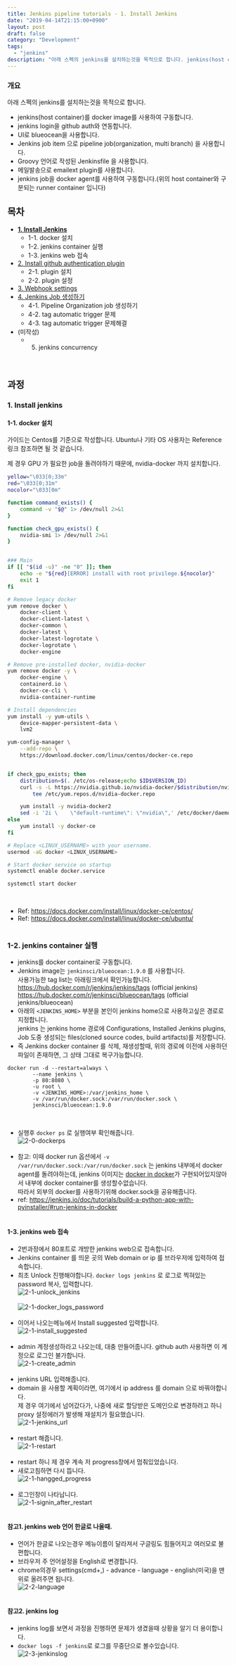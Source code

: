 ```yaml
---
title: Jenkins pipeline tutorials - 1. Install Jenkins
date: "2019-04-14T21:15:00+0900"
layout: post
draft: false
category: "Development"
tags:
  - "jenkins"
description: "아래 스펙의 jenkins를 설치하는것을 목적으로 합니다. jenkins(host container)를 docker image를 사용하여 구동합니다. jenkins login을 github auth와 연동합니다."
---
```



### 개요
아래 스펙의 jenkins를 설치하는것을 목적으로 합니다.
- jenkins(host container)를 docker image를 사용하여 구동합니다.
- jenkins login을 github auth와 연동합니다.
- UI로 blueocean을 사용합니다.
- Jenkins job item 으로 pipeline job(organization, multi branch) 을 사용합니다.
- Groovy 언어로 작성된 Jenkinsfile 을 사용합니다.
- 메일발송으로 emailext plugin를 사용합니다.
- jenkins job을 docker agent를 사용하여 구동합니다.(위의 host container와 구분되는 runner container 입니다)

## 목차
- [**1. Install Jenkins**](/posts/2019-04-14---Jenkins-pipeline-tutorials---1--Install-Jenkins/)
  - 1-1. docker 설치
  - 1-2. jenkins container 실행
  - 1-3. jenkins web 접속
- [2. Install github authentication plugin](/posts/2019-04-25---Jenkins-pipeline-tutorials---2--Install-github-authentication-plugin/)
  - 2-1. plugin 설치
  - 2-2. plugin 설정
- [3. Webhook settings](/posts/2019-05-01---Jenkins-pipeline-tutorials---3--Webhook-settings/)
- [4. Jenkins Job 생성하기](/posts/2019-05-06---Jenkins-pipeline-tutorials---4--Jenkins-Job-생성하기/)
  - 4-1. Pipeline Organization job 생성하기
  - 4-2. tag automatic trigger 문제
  - 4-3. tag automatic trigger 문제해결
- (미작성)
  - 5. jenkins concurrency
<br/>

## 과정
### 1. Install jenkins
#### 1-1. docker 설치
가이드는 Centos를 기준으로 작성합니다. Ubuntu나 기타 OS 사용자는 Reference 링크 참조하면 될 것 같습니다.

제 경우 GPU 가 필요한 job을 돌려야하기 때문에, nvidia-docker 까지 설치합니다.

```bash
yellow="\033[0;33m"
red="\033[0;31m"
nocolor="\033[0m"

function command_exists() {
    command -v "$@" 1> /dev/null 2>&1
}

function check_gpu_exists() {
    nvidia-smi 1> /dev/null 2>&1
}


### Main
if [[ "$(id -u)" -ne "0" ]]; then
    echo -e "${red}[ERROR] install with root privilege.${nocolor}"
    exit 1
fi

# Remove legacy docker
yum remove docker \
    docker-client \
    docker-client-latest \
    docker-common \
    docker-latest \
    docker-latest-logrotate \
    docker-logrotate \
    docker-engine

# Remove pre-installed docker, nvidia-docker
yum remove docker -y \
    docker-engine \
    containerd.io \
    docker-ce-cli \
    nvidia-container-runtime

# Install dependencies
yum install -y yum-utils \
    device-mapper-persistent-data \
    lvm2

yum-config-manager \
    --add-repo \
    https://download.docker.com/linux/centos/docker-ce.repo


if check_gpu_exists; then
    distribution=$(. /etc/os-release;echo $ID$VERSION_ID)
    curl -s -L https://nvidia.github.io/nvidia-docker/$distribution/nvidia-docker.repo | \
        tee /etc/yum.repos.d/nvidia-docker.repo

    yum install -y nvidia-docker2
    sed -i '2i \    \"default-runtime\": \"nvidia\",' /etc/docker/daemon.json
else
    yum install -y docker-ce
fi

# Replace <LINUX_USERNAME> with your username.
usermod -aG docker <LINUX_USERNAME>

# Start docker service on startup
systemctl enable docker.service

systemctl start docker
```
<br/>

- Ref: https://docs.docker.com/install/linux/docker-ce/centos/
- Ref: https://docs.docker.com/install/linux/docker-ce/ubuntu/
<br/><br/>


### 1-2. jenkins container 실행
- jenkins를 docker container로 구동합니다.
- Jenkins image는 `jenkinsci/blueocean:1.9.0` 를 사용합니다.<br/>
사용가능한 tag list는 아래링크에서 확인가능합니다.<br/>
https://hub.docker.com/r/jenkins/jenkins/tags (official jenkins)<br/>
https://hub.docker.com/r/jenkinsci/blueocean/tags (official jenkins/blueocean)
- 아래의 `<JENKINS_HOME>` 부분을 본인이 jenkins home으로 사용하고싶은 경로로 지정합니다.<br/>
jenkins 는 jenkins home 경로에 Configurations, Installed Jenkins plugins, <br/>
Job 도중 생성되는 files(cloned source codes, build artifacts)를 저장합니다.
- 즉 Jenkins docker container 를 삭제, 재생성할때, 위의 경로에 이전에 사용하던 파일이 존재하면, 그 상태 그대로 복구가능합니다.
```
docker run -d --restart=always \
        --name jenkins \
        -p 80:8080 \
        -u root \
        -v <JENKINS_HOME>:/var/jenkins_home \
        -v /var/run/docker.sock:/var/run/docker.sock \
        jenkinsci/blueocean:1.9.0
```
<br/>

- 실행후 `docker ps` 로 실행여부 확인해줍니다.<br/>
![2-0-dockerps](https://user-images.githubusercontent.com/19223089/57585936-a0006480-7529-11e9-8528-026412b5ea05.png)
<br/><br/>
- 참고: 이때 docker run 옵션에서 `-v /var/run/docker.sock:/var/run/docker.sock` 는 jenkins 내부에서 docker agent를 돌려야하는데, jenkins 이미지는 [docker in docker](https://github.com/jpetazzo/dind)가 구현되어있지않아서 내부에 docker container를 생성할수없습니다.<br/>
따라서 외부의 docker를 사용하기위해 docker.sock을 공유해줍니다.
- ref: https://jenkins.io/doc/tutorials/build-a-python-app-with-pyinstaller/#run-jenkins-in-docker <br/><br/>


#### 1-3. jenkins web 접속
- 2번과정에서 80포트로 개방한 jenkins web으로 접속합니다.
- Jenkins container 를 띄운 곳의 Web domain or ip 를 브라우저에 입력하여 접속합니다.
- 최초 Unlock 진행해야합니다. `docker logs jenkins` 로 로그로 찍혀있는 password 복사, 입력합니다.<br/>
![2-1-unlock_jenkins](https://user-images.githubusercontent.com/19223089/57585944-a1319180-7529-11e9-8adc-2b7a5d7de8de.png)
<br/><br/>
![2-1-docker_logs_password](https://user-images.githubusercontent.com/19223089/57585938-a098fb00-7529-11e9-8a0d-f3c5737f60e1.png)
<br/><br/>
- 이어서 나오는메뉴에서 Install suggested 입력합니다.<br/>
![2-1-install_suggested](https://user-images.githubusercontent.com/19223089/57585940-a098fb00-7529-11e9-97dc-bb824ea9e8e3.gif)
<br/><br/>
- admin 계정생성하라고 나오는데, 대충 만들어줍니다. github auth 사용하면 이 계정으로 로그인 불가합니다.<br/>
![2-1-create_admin](https://user-images.githubusercontent.com/19223089/57585937-a0006480-7529-11e9-960b-5ffcd2a18b6a.png)
<br/><br/>
- jenkins URL 입력해줍니다.
- domain 을 사용할 계획이라면, 여기에서 ip address 를 domain 으로 바꿔야합니다.<br/>
제 경우 여기에서 넘어갔다가, 나중에 새로 할당받은 도메인으로 변경하려고 하니 proxy 설정에러가 발생해 재설치가 필요했습니다.<br/>
![2-1-jenkins_url](https://user-images.githubusercontent.com/19223089/57585941-a098fb00-7529-11e9-82f0-1c53b0027879.png)
<br/><br/>
- restart 해줍니다.<br/>
![2-1-restart](https://user-images.githubusercontent.com/19223089/57585942-a1319180-7529-11e9-8c92-dc91e7c04f40.png)
<br/><br/>
- restart 하니 제 경우 계속 저 progress창에서 멈춰있었습니다.
- 새로고침하면 다시 뜹니다.<br/>
![2-1-hangged_progress](https://user-images.githubusercontent.com/19223089/57585939-a098fb00-7529-11e9-9205-04d51a2a165b.gif)
<br/><br/>
- 로그인창이 나타납니다.<br/>
![2-1-signin_after_restart](https://user-images.githubusercontent.com/19223089/57585943-a1319180-7529-11e9-83e4-2617337154f4.png)
<br/><br/>

#### 참고1. jenkins web 언어 한글로 나올때.
- 언어가 한글로 나오는경우 메뉴이름이 달라져서 구글링도 힘들어지고 여러모로 불편합니다.
- 브라우저 주 언어설정을 English로 변경합니다.
- chrome의경우 settings(cmd+,) - advance - language - english(미국)을 맨 위로 올려주면 됩니다.<br/>
![2-2-language](https://user-images.githubusercontent.com/19223089/57585945-a1319180-7529-11e9-92a0-3e9e7dfffdbd.gif)
<br/><br/>

#### 참고2. jenkins log
- jenkins log를 보면서 과정을 진행하면 문제가 생겼을때 상황을 알기 더 용이합니다.
- `docker logs -f jenkins`로 로그를 무중단으로 볼수있습니다.<br/>
![2-3-jenkinslog](https://user-images.githubusercontent.com/19223089/57585946-a1ca2800-7529-11e9-97bd-cf5e38becf5a.gif)
<br/><br/>
